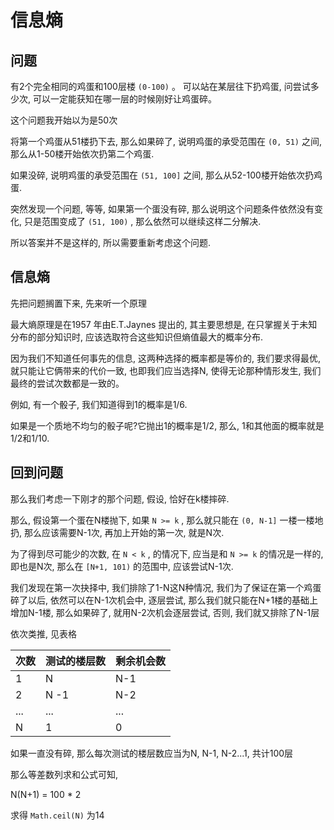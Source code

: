 # 信息熵

## 问题

有2个完全相同的鸡蛋和100层楼 `(0-100)` 。 可以站在某层往下扔鸡蛋, 问尝试多少次, 可以一定能获知在哪一层的时候刚好让鸡蛋碎。 

这个问题我开始以为是50次

将第一个鸡蛋从51楼扔下去, 那么如果碎了, 说明鸡蛋的承受范围在 `(0, 51)` 之间, 那么从1-50楼开始依次扔第二个鸡蛋.

如果没碎, 说明鸡蛋的承受范围在 `(51, 100]` 之间, 那么从52-100楼开始依次扔鸡蛋.

突然发现一个问题, 等等, 如果第一个蛋没有碎, 那么说明这个问题条件依然没有变化, 只是范围变成了 `(51, 100)` , 那么依然可以继续这样二分解决.

所以答案并不是这样的, 所以需要重新考虑这个问题.

## 信息熵

先把问题搁置下来, 先来听一个原理

最大熵原理是在1957 年由E.T.Jaynes 提出的, 其主要思想是, 在只掌握关于未知分布的部分知识时, 应该选取符合这些知识但熵值最大的概率分布.

因为我们不知道任何事先的信息, 这两种选择的概率都是等价的, 我们要求得最优, 就只能让它俩带来的代价一致, 也即我们应当选择N, 使得无论那种情形发生, 我们最终的尝试次数都是一致的。 

例如, 有一个骰子, 我们知道得到1的概率是1/6.

如果是一个质地不均匀的骰子呢?它抛出1的概率是1/2, 那么, 1和其他面的概率就是1/2和1/10.

## 回到问题

那么我们考虑一下刚才的那个问题, 假设, 恰好在k楼摔碎.

那么, 假设第一个蛋在N楼抛下, 如果 `N >= k` , 那么就只能在 `(0, N-1]` 一楼一楼地扔, 那么应该需要N-1次, 再加上开始的第一次, 就是N次.

为了得到尽可能少的次数, 在 `N < k` , 的情况下, 应当是和 `N >= k` 的情况是一样的, 即也是N次, 那么在 `[N+1, 101)` 的范围中, 应该尝试N-1次.

我们发现在第一次抉择中, 我们排除了1-N这N种情况, 我们为了保证在第一个鸡蛋碎了以后, 依然可以在N-1次机会中, 逐层尝试, 那么我们就只能在N+1楼的基础上增加N-1楼, 那么如果碎了, 就用N-2次机会逐层尝试, 否则, 我们就又排除了N-1层

依次类推, 见表格

| 次数  | 测试的楼层数 | 剩余机会数 |
|-----|--------|-------|
| 1   | N      | N-1   |
| 2   | N -1   | N-2   |
| ... | ...    | ...   |
| N   | 1      | 0     |

如果一直没有碎, 那么每次测试的楼层数应当为N, N-1, N-2...1, 共计100层

那么等差数列求和公式可知, 

N(N+1) = 100 * 2

求得 `Math.ceil(N)` 为14